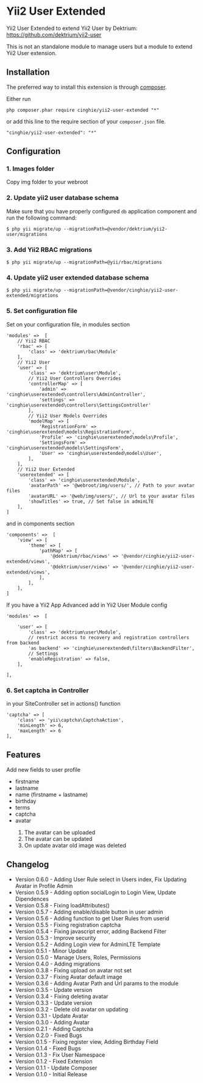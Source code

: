 # Yii2 User Extended
Yii2 User Extended to extend Yii2 User by Dektrium: https://github.com/dektrium/yii2-user

This is not an standalone module to manage users but a module to extend Yii2 User extension.

Installation
-----------------

The preferred way to install this extension is through [composer](http://getcomposer.org/download/).

Either run

```
php composer.phar require cinghie/yii2-user-extended "*"
```

or add this line to the require section of your `composer.json` file.

```
"cinghie/yii2-user-extended": "*"
```

Configuration
-----------------

### 1. Images folder

Copy img folder to your webroot

### 2. Update yii2 user database schema

Make sure that you have properly configured `db` application component
and run the following command:
```
$ php yii migrate/up --migrationPath=@vendor/dektrium/yii2-user/migrations
```

### 3. Add Yii2 RBAC migrations 

```
$ php yii migrate/up --migrationPath=@yii/rbac/migrations
```

### 4. Update yii2 user extended database schema

```
$ php yii migrate/up --migrationPath=@vendor/cinghie/yii2-user-extended/migrations
```

### 5. Set configuration file

Set on your configuration file, in modules section

```
'modules' =>  [
    // Yii2 RBAC
    'rbac' => [
        'class' => 'dektrium\rbac\Module'
    ],
    // Yii2 User
    'user' => [
        'class' => 'dektrium\user\Module',
        // Yii2 User Controllers Overrides
        'controllerMap' => [
            'admin' => 'cinghie\userextended\controllers\AdminController',
            'settings' => 'cinghie\userextended\controllers\SettingsController'
        ],
        // Yii2 User Models Overrides
        'modelMap' => [
            'RegistrationForm' => 'cinghie\userextended\models\RegistrationForm',
            'Profile' => 'cinghie\userextended\models\Profile',
            'SettingsForm' => 'cinghie\userextended\models\SettingsForm',
            'User' => 'cinghie\userextended\models\User',
        ],
    ],
    // Yii2 User Extended
    'userextended' => [
        'class' => 'cinghie\userextended\Module',
        'avatarPath' => '@webroot/img/users/', // Path to your avatar files
        'avatarURL' => '@web/img/users/', // Url to your avatar files
        'showTitles' => true, // Set false in adminLTE
    ],
]
```

and in components section

```
'components' =>  [
    'view' => [
        'theme' => [
            'pathMap' => [
                '@dektrium/rbac/views' => '@vendor/cinghie/yii2-user-extended/views',
                '@dektrium/user/views' => '@vendor/cinghie/yii2-user-extended/views',
            ],
        ],
    ],
]
```

If you have a Yii2 App Advanced add in Yii2 User Module config

```
'modules' =>  [

    'user' => [
        'class' => 'dektrium\user\Module',
        // restrict access to recovery and registration controllers from backend
        'as backend' => 'cinghie\userextended\filters\BackendFilter',
        // Settings
        'enableRegistration' => false,
    ],
    
],		
```

### 6. Set captcha in Controller

in your SiteController set in actions() function

```
'captcha' => [
    'class' => 'yii\captcha\CaptchaAction',
    'minLength' => 6,
    'maxLength' => 6
],
```

Features
-----------------

Add new fields to user profile
<ul>
  <li>firstname</li>
  <li>lastname</li>
  <li>name (firstname + lastname)</li>  
  <li>birthday</li>
  <li>terms</li>
  <li>captcha</li>
  <li>avatar</li>  
  <ol>
	<li>The avatar can be uploaded</li>
	<li>The avatar can be updated</li>
	<li>On update avatar old image was deleted</li>
  </ol>
</ul>


Changelog
-----------------

<ul>
  <li>Version 0.6.0 - Adding User Rule select in Users index, Fix Updating Avatar in Profile Admin</li>
  <li>Version 0.5.9 - Adding option socialLogin to Login View, Update Dipendences</li>
  <li>Version 0.5.8 - Fixing loadAttributes()</li>
  <li>Version 0.5.7 - Adding enable/disable button in user admin</li>  
  <li>Version 0.5.6 - Adding function to get User Rules from userid</li>
  <li>Version 0.5.5 - Fixing registration captcha</li>
  <li>Version 0.5.4 - Fixing javascript error, adding Backend Filter</li>
  <li>Version 0.5.3 - Improve security</li>
  <li>Version 0.5.2 - Adding Login view for AdminLTE Template</li>
  <li>Version 0.5.1 - Minor Update</li>
  <li>Version 0.5.0 - Manage Users, Roles, Permissions</li>
  <li>Version 0.4.0 - Adding migrations</li>
  <li>Version 0.3.8 - Fixing upload on avatar not set</li>
  <li>Version 0.3.7 - Fixing Avatar default image</li>
  <li>Version 0.3.6 - Adding Avatar Path and Url params to the module</li>
  <li>Version 0.3.5 - Update version</li>
  <li>Version 0.3.4 - Fixing deleting avatar</li>
  <li>Version 0.3.3 - Update version</li>
  <li>Version 0.3.2 - Delete old avatar on updating</li>
  <li>Version 0.3.1 - Update Avatar</li>
  <li>Version 0.3.0 - Adding Avatar</li>
  <li>Version 0.2.1 - Adding Captcha</li>
  <li>Version 0.2.0 - Fixed Bugs</li>
  <li>Version 0.1.5 - Fixing register view, Adding Birthday Field</li>
  <li>Version 0.1.4 - Fixed Bugs</li>
  <li>Version 0.1.3 - Fix User Namespace</li>
  <li>Version 0.1.2 - Fixed Extension</li>
  <li>Version 0.1.1 - Update Composer</li>
  <li>Version 0.1.0 - Initial Release</li>
</ul>
